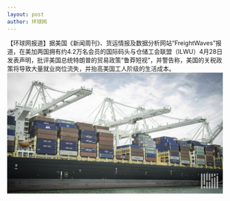 ```yaml
---
layout: post
author: 环球网
---
```


【环球网报道】据美国《新闻周刊》、货运情报及数据分析网站“FreightWaves”报道，在美加两国拥有约4.2万名会员的国际码头与仓储工会联盟（ILWU）4月28日发表声明，批评美国总统特朗普的贸易政策“鲁莽短视”，并警告称，美国的关税政策将导致大量就业岗位流失，并抬高美国工人阶级的生活成本。
![alt text](/assets/images/image.png)